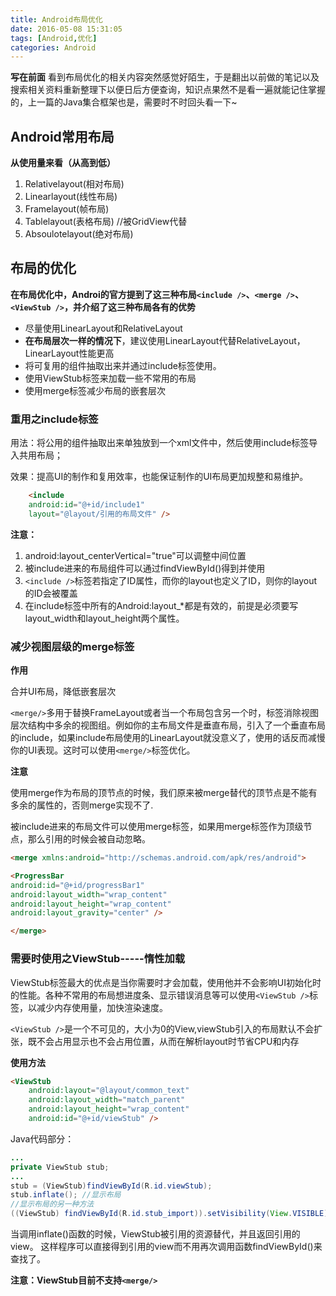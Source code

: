 ```yaml
---
title: Android布局优化
date: 2016-05-08 15:31:05
tags: [Android,优化]
categories: Android
---
```

**写在前面**
看到布局优化的相关内容突然感觉好陌生，于是翻出以前做的笔记以及搜索相关资料重新整理下以便日后方便查询，知识点果然不是看一遍就能记住掌握的，上一篇的Java集合框架也是，需要时不时回头看一下~

## Android常用布局

**从使用量来看（从高到低）**

1. Relativelayout(相对布局)
2. Linearlayout(线性布局)
3. Framelayout(帧布局)
4. Tablelayout(表格布局) //被GridView代替
5. Absoulotelayout(绝对布局)

<!-- more -->
## 布局的优化
**在布局优化中，Androi的官方提到了这三种布局`<include />`、`<merge />`、`<ViewStub />`，并介绍了这三种布局各有的优势**

- 尽量使用LinearLayout和RelativeLayout
- **在布局层次一样的情况下**，建议使用LinearLayout代替RelativeLayout，LinearLayout性能更高
- 将可复用的组件抽取出来并通过include标签使用。
- 使用ViewStub标签来加载一些不常用的布局
- 使用merge标签减少布局的嵌套层次

### 重用之include标签

用法：将公用的组件抽取出来单独放到一个xml文件中，然后使用include标签导入共用布局；

效果：提高UI的制作和复用效率，也能保证制作的UI布局更加规整和易维护。

``` html
	<include
	android:id="@+id/include1"
	layout="@layout/引用的布局文件" />
```
**注意：**
1. android:layout_centerVertical="true"可以调整中间位置
2. 被include进来的布局组件可以通过findViewById()得到并使用
3. `<include />`标签若指定了ID属性，而你的layout也定义了ID，则你的layout的ID会被覆盖
4. 在include标签中所有的Android:layout_*都是有效的，前提是必须要写layout_width和layout_height两个属性。

### 减少视图层级的merge标签

**作用**

合并UI布局，降低嵌套层次

`<merge/>`多用于替换FrameLayout或者当一个布局包含另一个时，<merge/>标签消除视图层次结构中多余的视图组。例如你的主布局文件是垂直布局，引入了一个垂直布局的include，如果include布局使用的LinearLayout就没意义了，使用的话反而减慢你的UI表现。这时可以使用`<merge/>`标签优化。

**注意**

使用merge作为布局的顶节点的时候，我们原来被merge替代的顶节点是不能有多余的属性的，否则merge实现不了.

被include进来的布局文件可以使用merge标签，如果用merge标签作为顶级节点，那么引用的时候会被自动忽略。

``` html
<merge xmlns:android="http://schemas.android.com/apk/res/android">

<ProgressBar
android:id="@+id/progressBar1"
android:layout_width="wrap_content"
android:layout_height="wrap_content"
android:layout_gravity="center" />

</merge>
```

### 需要时使用之ViewStub-----惰性加载

ViewStub标签最大的优点是当你需要时才会加载，使用他并不会影响UI初始化时的性能。各种不常用的布局想进度条、显示错误消息等可以使用`<ViewStub />`标签，以减少内存使用量，加快渲染速度。

`<ViewStub />`是一个不可见的，大小为0的View,viewStub引入的布局默认不会扩张，既不会占用显示也不会占用位置，从而在解析layout时节省CPU和内存

**使用方法**
``` html
<ViewStub 
	android:layout="@layout/common_text" 
	android:layout_width="match_parent"
	android:layout_height="wrap_content"
	android:id="@+id/viewStub" />
```
Java代码部分：
``` java
...
private ViewStub stub;
...
stub = (ViewStub)findViewById(R.id.viewStub);
stub.inflate(); //显示布局
//显示布局的另一种方法
((ViewStub) findViewById(R.id.stub_import)).setVisibility(View.VISIBLE);

```

当调用inflate()函数的时候，ViewStub被引用的资源替代，并且返回引用的view。 这样程序可以直接得到引用的view而不用再次调用函数findViewById()来查找了。

**注意：ViewStub目前不支持`<merge/>`**
